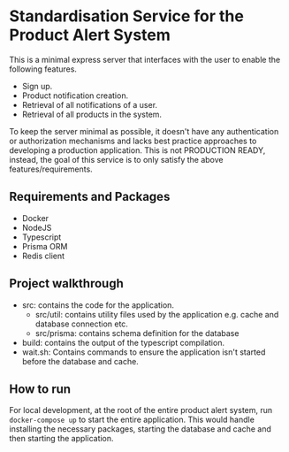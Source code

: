 # Standardisation Service for the Product Alert System

This is a minimal express server that interfaces with the user to enable the following features.

- Sign up.
- Product notification creation.
- Retrieval of all notifications of a user.
- Retrieval of all products in the system.

To keep the server minimal as possible, it doesn't have any authentication or authorization mechanisms and lacks best practice approaches to developing a production application. This is not PRODUCTION READY, instead, the goal of this service is to only satisfy the above features/requirements.

## Requirements and Packages

- Docker
- NodeJS
- Typescript
- Prisma ORM
- Redis client

## Project walkthrough

- src: contains the code for the application.
  - src/util: contains utility files used by the application e.g. cache and database connection etc.
  - src/prisma: contains schema definition for the database
- build: contains the output of the typescript compilation.
- wait.sh: Contains commands to ensure the application isn't started before the database and cache.

## How to run

For local development, at the root of the entire product alert system, run `docker-compose up` to start the entire application. This would handle installing the necessary packages, starting the database and cache and then starting the application.

